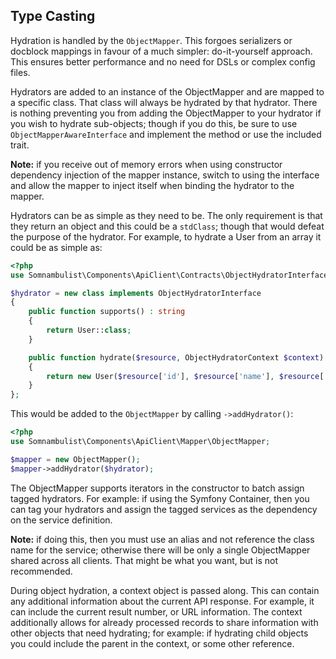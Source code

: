 
## Type Casting

Hydration is handled by the `ObjectMapper`. This forgoes serializers or docblock mappings
in favour of a much simpler: do-it-yourself approach. This ensures better performance and
no need for DSLs or complex config files.

Hydrators are added to an instance of the ObjectMapper and are mapped to a specific class.
That class will always be hydrated by that hydrator. There is nothing preventing you from
adding the ObjectMapper to your hydrator if you wish to hydrate sub-objects; though if you
do this, be sure to use `ObjectMapperAwareInterface` and implement the method or use the
included trait.

__Note:__ if you receive out of memory errors when using constructor dependency injection
of the mapper instance, switch to using the interface and allow the mapper to inject itself
when binding the hydrator to the mapper.

Hydrators can be as simple as they need to be. The only requirement is that they return an
object and this could be a `stdClass`; though that would defeat the purpose of the hydrator.
For example, to hydrate a User from an array it could be as simple as:

```php
<?php
use Somnambulist\Components\ApiClient\Contracts\ObjectHydratorInterface;use Somnambulist\Components\ApiClient\Mapper\ObjectHydratorContext;

$hydrator = new class implements ObjectHydratorInterface
{
    public function supports() : string
    {
        return User::class;
    }

    public function hydrate($resource, ObjectHydratorContext $context) : object
    {
        return new User($resource['id'], $resource['name'], $resource['email']);
    }
};
```

This would be added to the `ObjectMapper` by calling `->addHydrator()`:

```php
<?php
use Somnambulist\Components\ApiClient\Mapper\ObjectMapper;

$mapper = new ObjectMapper();
$mapper->addHydrator($hydrator);
```

The ObjectMapper supports iterators in the constructor to batch assign tagged hydrators.
For example: if using the Symfony Container, then you can tag your hydrators and assign
the tagged services as the dependency on the service definition.

__Note:__ if doing this, then you must use an alias and not reference the class name for
the service; otherwise there will be only a single ObjectMapper shared across all clients.
That might be what you want, but is not recommended.

During object hydration, a context object is passed along. This can contain any additional
information about the current API response. For example, it can include the current result
number, or URL information. The context additionally allows for already processed records
to share information with other objects that need hydrating; for example: if hydrating
child objects you could include the parent in the context, or some other reference. 
